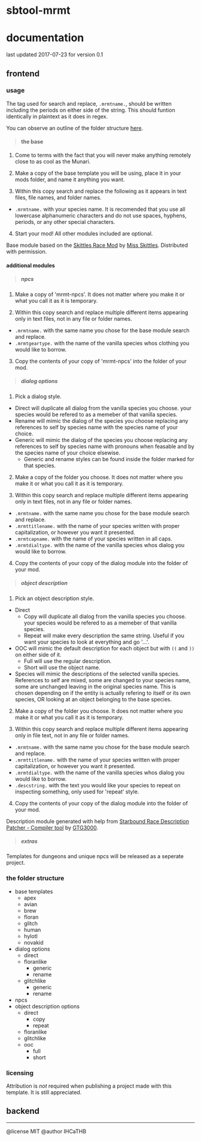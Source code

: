 # sbtool-mrmt
# documentation
last updated 2017-07-23 for version 0.1

## frontend

### usage

The tag used for search and replace, `.mrmtname.`, should be written including the periods on either side of the string. This should funtion identically in plaintext as it does in regex.

You can observe an outline of the folder structure [here](#the-folder-structure).

> #### the base

1. Come to terms with the fact that you will never make anything remotely close to as cool as the Munari.

2. Make a copy of the base template you will be using, place it in your mods folder, and name it anything you want.

3. Within this copy search and replace the following as it appears in text files, file names, and folder names.
  * `.mrmtname.` with your species name. It is recomended that you use all lowercase alphanumeric characters and do not use spaces, hyphens, periods, or any other special characters.

4. Start your mod! All other modules included are optional.

Base module based on the [Skittles Race Mod] by [Miss Skittles]. Distributed with permission.

#### additional modules

> ##### npcs

1. Make a copy of 'mrmt-npcs'. It does not matter where you make it or what you call it as it is temporary.

2. Within this copy search and replace multiple different items appearing only in text files, not in any file or folder names.
  * `.mrmtname.` with the same name you chose for the base module search and replace.
  * `.mrmtgeartype.` with the name of the vanilla species whos clothing you would like to borrow.

3. Copy the contents of your copy of 'mrmt-npcs' into the folder of your mod.

> ##### dialog options

1. Pick a dialog style.
  * Direct will duplicate all dialog from the vanilla species you choose. your species would be refered to as a memeber of that vanilla species.
  * Rename will mimic the dialog of the species you choose replacing any references to self by species name with the species name of your choice.
  * Generic will mimic the dialog of the species you choose replacing any references to self by species name with pronouns when feasable and by the species name of your choice elsewise.
    * Generic and rename styles can be found inside the folder marked for that species.

2. Make a copy of the folder you choose. It does not matter where you make it or what you call it as it is temporary.

3. Within this copy search and replace multiple different items appearing only in text files, not in any file or folder names.
  * `.mrmtname.` with the same name you chose for the base module search and replace.
  * `.mrmttitlename.` with the name of your species written with proper capitalization, or however you want it presented.
  * `.mrmtcapname.` with the name of your species written in all caps.
  * `.mrmtdialtype.` with the name of the vanilla species whos dialog you would like to borrow.

4. Copy the contents of your copy of the dialog module into the folder of your mod.

> ##### object description

1. Pick an object description style.
  * Direct
    * Copy will duplicate all dialog from the vanilla species you choose. your species would be refered to as a memeber of that vanilla species.
    * Repeat will make every description the same string. Useful if you want your species to look at everything and go '...'.
  * OOC will mimic the default description for each object but with `((` and `))` on either side of it.
    * Full will use the regular description.
    * Short will use the object name.
  * Species will mimic the descriptions of the selected vanilla species. References to self are mixed, some are changed to your species name, some are unchanged leaving in the original species name. This is chosen depending on if the entity is actually refering to itself or its own species, OR looking at an object belonging to the base species.

2. Make a copy of the folder you choose. It does not matter where you make it or what you call it as it is temporary.

3. Within this copy search and replace multiple different items appearing only in file text, not in any file or folder names.
  * `.mrmtname.` with the same name you chose for the base module search and replace.
  * `.mrmttitlename.` with the name of your species written with proper capitalization, or however you want it presented.
  * `.mrmtdialtype.` with the name of the vanilla species whos dialog you would like to borrow.
  * `.descstring.` with the text you would like your species to repeat on inspecting something, only used for 'repeat' style.

4. Copy the contents of your copy of the dialog module into the folder of your mod.

Description module generated with help from [Starbound Race Description Patcher - Compiler tool] by [GTG3000].

> ##### extras

Templates for dungeons and unique npcs will be released as a seperate project.

### the folder structure

* base templates
  * apex
  * avian
  * brew
  * floran
  * glitch
  * human
  * hylotl
  * novakid
* dialog options
  * direct
  * floranlike
    * generic
    * rename
  * glitchlike
    * generic
    * rename
* npcs
* object description options
  * direct
    * copy
    * repeat
  * floranlike
  * glitchlike
  * ooc
    * full
    * short

### licensing

Attribution is *not* required when publishing a project made with this template. It is still appreciated.

## backend

[Miss Skittles]: http://community.playstarbound.com/members/96422/

[Skittles Race Mod]: http://community.playstarbound.com/resources/956/

[GTG3000]: http://community.playstarbound.com/members/191401/

[Starbound Race Description Patcher - Compiler tool]: http://community.playstarbound.com/resources/4306/

---

@license MIT
@author IHCaTHB
